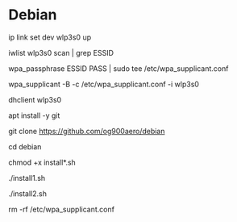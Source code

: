 # Debian

ip link set dev wlp3s0 up

iwlist wlp3s0 scan | grep ESSID

wpa_passphrase ESSID PASS | sudo tee /etc/wpa_supplicant.conf

wpa_supplicant -B -c /etc/wpa_supplicant.conf -i wlp3s0

dhclient wlp3s0

apt install -y git

git clone https://github.com/og900aero/debian

cd debian

chmod +x install*.sh

./install1.sh

./install2.sh

rm -rf /etc/wpa_supplicant.conf
